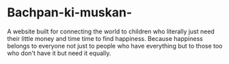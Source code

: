 # Bachpan-ki-muskan-
A website built for connecting the world to children who literally just need their little money and time time to find happiness. Because happiness belongs to everyone not just to people who have everything but to those too who don't have it but need it equally. 
